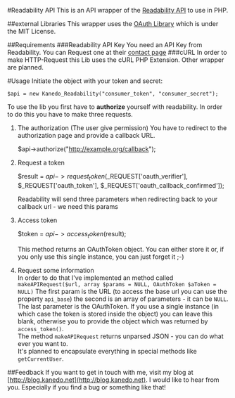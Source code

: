 #Readability API
This is an API wrapper of the [Readability API](http://www.readability.com/publishers/api/) to use in PHP.

##external Libraries
This wrapper uses the [OAuth Library](http://code.google.com/p/oauth-php/) which is under the MIT License.

##Requirements
###Readability API Key
You need an API Key from Readability. You can Request one at their [contact page](http://www.readability.com/contact)
###cURL
In order to make HTTP-Request this Lib uses the cURL PHP Extension. Other wrapper are planned.

#Usage
Initiate the object with your token and secret:

	$api = new Kanedo_Readability("consumer_token", "consumer_secret");

To use the lib you first have to **authorize** yourself with readability. In order to do this you have to make three requests.

1. The authorization (The user give permission)
You have to redirect to the authorization page and provide a callback URL.
	
	$api->authorize("http://example.org/callback");

2. Request a token

	$result = $api->request_token($_REQUEST['oauth_verifier'], $_REQUEST['oauth_token'], $_REQUEST['oauth_callback_confirmed']);  

	Readability will send three parameters when redirecting back to your callback url - we need this params

3. Access token
	
	$token = $api->access_token($result);  

	This method returns an OAuthToken object. You can either store it or, if you only use this single instance, you can just forget it ;-)

4. Request some information  
In order to do that I've implemented an method called `makeAPIRequest($url, array $params = NULL, OAuthToken $aToken = NULL)` The first param is the URL (to access the base url you can use the property `api_base`) the second is an array of parameters - it can be `NULL`. The last parameter is the OAuthToken. If you use a single instance (in which case the token is stored inside the object) you can leave this blank, otherwise you to provide the object which was returned by `access_token()`.   
The method `makeAPIRequest` returns unparsed JSON - you can do what ever you want to.  
It's planned to encapsulate everything in special methods like `getCurrentUser`.

##Feedback
If you want to get in touch with me, visit my blog at [http://blog.kanedo.net](http://blog.kanedo.net). I would like to hear from you. Especially if you find a bug or something like that!